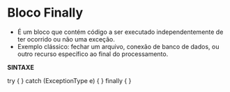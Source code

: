 # Bloco Finally


* É um bloco que contém código a ser executado independentemente de ter
ocorrido ou não uma exceção.
* Exemplo clássico: fechar um arquivo, conexão de banco de dados, ou outro
recurso específico ao final do processamento.


**SINTAXE**

try {
}
catch (ExceptionType e) {
}
finally {
}